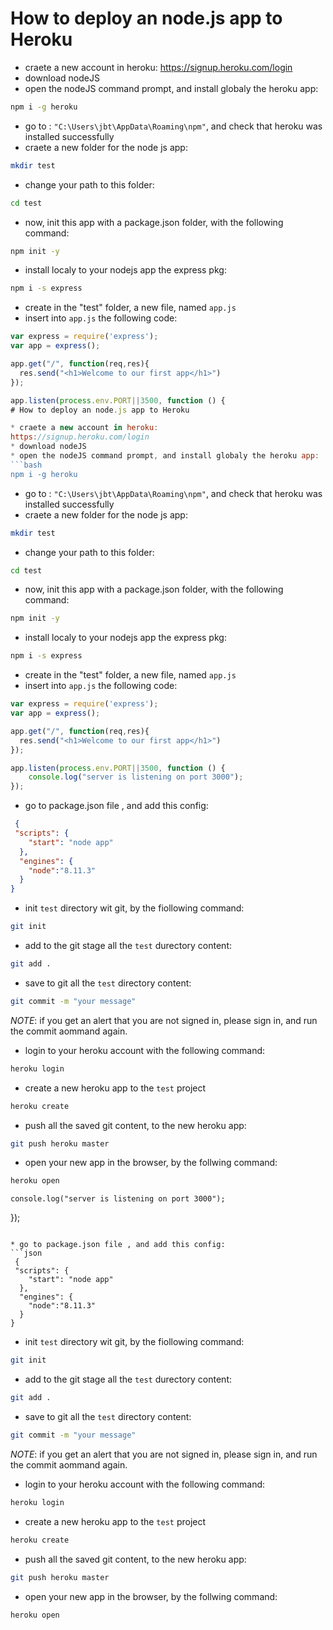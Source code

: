 # How to deploy an node.js app to Heroku

* craete a new account in heroku: 
https://signup.heroku.com/login
* download nodeJS 
* open the nodeJS command prompt, and install globaly the heroku app:
```bash
npm i -g heroku
```
* go to : `"C:\Users\jbt\AppData\Roaming\npm"`, and check that heroku was installed successfully
* craete a new folder for the node js app:
```bash
mkdir test
```
* change your path to this folder:
```bash
cd test
```
* now, init this app with a package.json folder, with the following command:
```bash
npm init -y
```
* install localy to your nodejs app the express pkg:
```bash
npm i -s express
```
* create in the "test" folder, a new file, named `app.js`
* insert into `app.js` the following code:
```javascript
var express = require('express');
var app = express();

app.get("/", function(req,res){
  res.send("<h1>Welcome to our first app</h1>")
});

app.listen(process.env.PORT||3500, function () {
# How to deploy an node.js app to Heroku

* craete a new account in heroku: 
https://signup.heroku.com/login
* download nodeJS 
* open the nodeJS command prompt, and install globaly the heroku app:
```bash
npm i -g heroku
```
* go to : `"C:\Users\jbt\AppData\Roaming\npm"`, and check that heroku was installed successfully
* craete a new folder for the node js app:
```bash
mkdir test
```
* change your path to this folder:
```bash
cd test
```
* now, init this app with a package.json folder, with the following command:
```bash
npm init -y
```
* install localy to your nodejs app the express pkg:
```bash
npm i -s express
```
* create in the "test" folder, a new file, named `app.js`
* insert into `app.js` the following code:
```javascript
var express = require('express');
var app = express();

app.get("/", function(req,res){
  res.send("<h1>Welcome to our first app</h1>")
});

app.listen(process.env.PORT||3500, function () {
    console.log("server is listening on port 3000");
});
```

* go to package.json file , and add this config:
```json
 {
 "scripts": {
    "start": "node app"
  },
  "engines": {
    "node":"8.11.3"
  }
}
```

* init `test` directory wit git, by the fiollowing command:
```bash
git init
```

* add to the git stage all the `test` durectory content:
```bash
git add .
```


* save to git  all the `test` directory content:
```bash
git commit -m "your message"
```
*NOTE*: if you get an alert that you are not signed in, please sign in, and run the commit aommand again.

* login to your heroku account with the following command:
```bash
heroku login
```


* create a new heroku app to the `test` project
```bash
heroku create
```

* push all the saved git content, to the new heroku app:
```bash
git push heroku master
```

* open your new app in the browser, by the follwing command:
```bash
heroku open
```

    console.log("server is listening on port 3000");
});
```

* go to package.json file , and add this config:
```json
 {
 "scripts": {
    "start": "node app"
  },
  "engines": {
    "node":"8.11.3"
  }
}
```

* init `test` directory wit git, by the fiollowing command:
```bash
git init
```

* add to the git stage all the `test` durectory content:
```bash
git add .
```


* save to git  all the `test` directory content:
```bash
git commit -m "your message"
```
*NOTE*: if you get an alert that you are not signed in, please sign in, and run the commit aommand again.

* login to your heroku account with the following command:
```bash
heroku login
```


* create a new heroku app to the `test` project
```bash
heroku create
```

* push all the saved git content, to the new heroku app:
```bash
git push heroku master
```

* open your new app in the browser, by the follwing command:
```bash
heroku open
```


